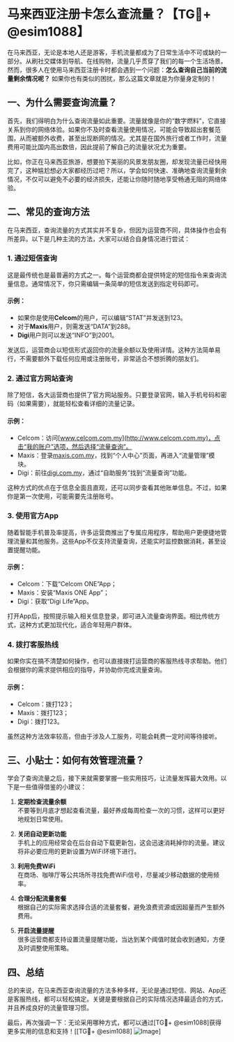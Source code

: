 # 马来西亚注册卡怎么查流量？【TG💪+ @esim1088】

在马来西亚，无论是本地人还是游客，手机流量都成为了日常生活中不可或缺的一部分。从刷社交媒体到导航、在线购物，流量几乎贯穿了我们的每一个生活场景。然而，很多人在使用马来西亚注册卡时都会遇到一个问题：**怎么查询自己当前的流量剩余情况呢？** 如果你也有类似的困扰，那么这篇文章就是为你量身定制的！

## 一、为什么需要查询流量？

首先，我们得明白为什么查询流量如此重要。流量就像是你的“数字燃料”，它直接关系到你的网络体验。如果你不及时查看流量使用情况，可能会导致超出套餐范围，从而被额外收费，甚至出现断网的情况。尤其是在国外旅行或者工作时，流量费用可能比国内高出数倍，因此提前了解自己的流量状况尤为重要。

比如，你正在马来西亚旅游，想要拍下美丽的风景发朋友圈，却发现流量已经快用完了，这种尴尬想必大家都经历过吧？所以，学会如何快速、准确地查询流量剩余情况，不仅可以避免不必要的经济损失，还能让你随时随地享受畅通无阻的网络体验。

## 二、常见的查询方法

在马来西亚，查询流量的方式其实并不复杂，但因为运营商不同，具体操作也会有所差异。以下是几种主流的方法，大家可以结合自身情况进行尝试：

### 1. **通过短信查询**

这是最传统也是最普遍的方式之一。每个运营商都会提供特定的短信指令来查询流量信息。通常情况下，你只需编辑一条简单的短信发送到指定号码即可。

#### 示例：
- 如果你是使用**Celcom**的用户，可以编辑“STAT”并发送到123。
- 对于**Maxis**用户，则需发送“DATA”到288。
- **Digi**用户则可以发送“INFO”到2001。

发送后，运营商会以短信形式返回你的流量余额以及使用详情。这种方法简单易行，不需要额外下载任何应用或注册账号，非常适合不想折腾的朋友们。

### 2. **通过官方网站查询**

除了短信，各大运营商也提供了官方网站服务。只要登录官网，输入手机号码和密码（如果需要），就能轻松查看详细的流量记录。

#### 示例：
- Celcom：访问[www.celcom.com.my](http://www.celcom.com.my)，点击“我的账户”选项，然后选择“流量查询”。
- Maxis：登录[maxis.com.my](http://maxis.com.my)，找到“个人中心”页面，再进入“流量管理”模块。
- Digi：前往[digi.com.my](http://digi.com.my)，通过“自助服务”找到“流量查询”功能。

这种方式的优点在于信息全面且直观，还可以同步查看其他账单信息。不过，如果你是第一次使用，可能需要先注册账号。

### 3. **使用官方App**

随着智能手机普及率提高，许多运营商推出了专属应用程序，帮助用户更便捷地管理流量和其他服务。这些App不仅支持流量查询，还能实时监控数据消耗，甚至设置提醒功能。

#### 示例：
- Celcom：下载“Celcom ONE”App；
- Maxis：安装“Maxis ONE App”；
- Digi：获取“Digi Life”App。

打开App后，按照提示输入相关信息登录，即可进入流量查询界面。相比传统方式，这种方式更加现代化，适合年轻用户群体。

### 4. **拨打客服热线**

如果你实在搞不清楚如何操作，也可以直接拨打运营商的客服热线寻求帮助。他们会根据你的需求提供相应的指导，并协助你完成流量查询。

#### 示例：
- Celcom：拨打123；
- Maxis：拨打123；
- Digi：拨打123。

虽然这种方法效率较高，但由于涉及人工服务，可能会耗费一定时间等待接听。

## 三、小贴士：如何有效管理流量？

学会了查询流量之后，接下来就需要掌握一些实用技巧，让流量发挥最大效用。以下是一些值得借鉴的小建议：

1. **定期检查流量余额**  
   不要等到月底才想起查看流量，最好养成每周检查一次的习惯，这样可以更好地规划日常使用。

2. **关闭自动更新功能**  
   手机上的应用经常会在后台自动下载更新包，这会迅速消耗掉你的流量。建议将非必要应用的更新设置为WiFi环境下进行。

3. **利用免费WiFi**  
   在商场、咖啡厅等公共场所寻找免费WiFi信号，尽量减少移动数据的使用频率。

4. **合理分配流量套餐**  
   根据自己的实际需求选择合适的流量套餐，避免浪费资源或因超量而产生额外费用。

5. **开启流量提醒**  
   很多运营商都支持设置流量提醒功能，当达到某个阈值时就会收到通知，方便及时调整使用策略。

## 四、总结

总的来说，在马来西亚查询流量的方法多种多样，无论是通过短信、网站、App还是客服热线，都可以轻松搞定。关键是要根据自己的实际情况选择最适合的方式，并且养成良好的流量管理习惯。

最后，再次强调一下：无论采用哪种方式，都可以通过[TG💪+ @esim1088]获得更多实用的信息和支持！[[TG💪+ @esim1088] ![Image](https://i.postimg.cc/4NQfJmqS/Snipaste-2025-05-13-00-14-12.png)]